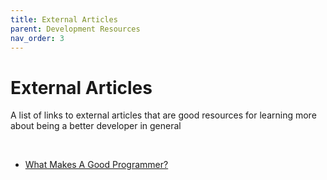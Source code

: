 ```yaml
---
title: External Articles
parent: Development Resources
nav_order: 3
---
```


# External Articles

A list of links to external articles that are good resources for learning more about being a better developer in general

 

-   [What Makes A Good Programmer?](http://henrikwarne.com/2014/06/30/what-makes-a-good-programmer/)

